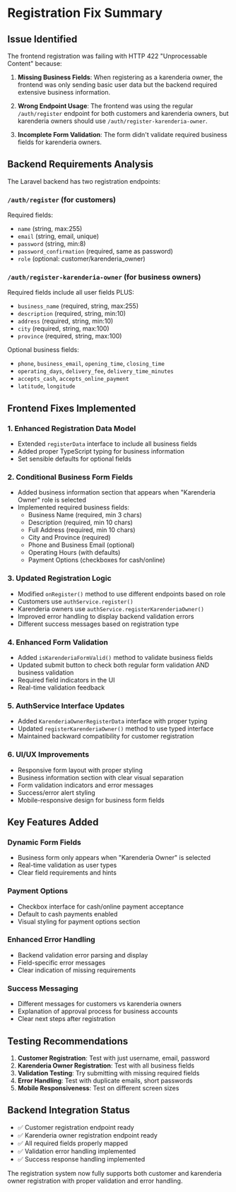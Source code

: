 # Registration Fix Summary

## Issue Identified
The frontend registration was failing with HTTP 422 "Unprocessable Content" because:

1. **Missing Business Fields**: When registering as a karenderia owner, the frontend was only sending basic user data but the backend required extensive business information.

2. **Wrong Endpoint Usage**: The frontend was using the regular `/auth/register` endpoint for both customers and karenderia owners, but karenderia owners should use `/auth/register-karenderia-owner`.

3. **Incomplete Form Validation**: The form didn't validate required business fields for karenderia owners.

## Backend Requirements Analysis
The Laravel backend has two registration endpoints:

### `/auth/register` (for customers)
Required fields:
- `name` (string, max:255)
- `email` (string, email, unique)
- `password` (string, min:8)
- `password_confirmation` (required, same as password)
- `role` (optional: customer/karenderia_owner)

### `/auth/register-karenderia-owner` (for business owners)
Required fields include all user fields PLUS:
- `business_name` (required, string, max:255)
- `description` (required, string, min:10)
- `address` (required, string, min:10)
- `city` (required, string, max:100)
- `province` (required, string, max:100)

Optional business fields:
- `phone`, `business_email`, `opening_time`, `closing_time`
- `operating_days`, `delivery_fee`, `delivery_time_minutes`
- `accepts_cash`, `accepts_online_payment`
- `latitude`, `longitude`

## Frontend Fixes Implemented

### 1. Enhanced Registration Data Model
- Extended `registerData` interface to include all business fields
- Added proper TypeScript typing for business information
- Set sensible defaults for optional fields

### 2. Conditional Business Form Fields
- Added business information section that appears when "Karenderia Owner" role is selected
- Implemented required business fields:
  - Business Name (required, min 3 chars)
  - Description (required, min 10 chars)
  - Full Address (required, min 10 chars)
  - City and Province (required)
  - Phone and Business Email (optional)
  - Operating Hours (with defaults)
  - Payment Options (checkboxes for cash/online)

### 3. Updated Registration Logic
- Modified `onRegister()` method to use different endpoints based on role
- Customers use `authService.register()`
- Karenderia owners use `authService.registerKarenderiaOwner()`
- Improved error handling to display backend validation errors
- Different success messages based on registration type

### 4. Enhanced Form Validation
- Added `isKarenderiaFormValid()` method to validate business fields
- Updated submit button to check both regular form validation AND business validation
- Required field indicators in the UI
- Real-time validation feedback

### 5. AuthService Interface Updates
- Added `KarenderiaOwnerRegisterData` interface with proper typing
- Updated `registerKarenderiaOwner()` method to use typed interface
- Maintained backward compatibility for customer registration

### 6. UI/UX Improvements
- Responsive form layout with proper styling
- Business information section with clear visual separation
- Form validation indicators and error messages
- Success/error alert styling
- Mobile-responsive design for business form fields

## Key Features Added

### Dynamic Form Fields
- Business form only appears when "Karenderia Owner" is selected
- Real-time validation as user types
- Clear field requirements and hints

### Payment Options
- Checkbox interface for cash/online payment acceptance
- Default to cash payments enabled
- Visual styling for payment options section

### Enhanced Error Handling
- Backend validation error parsing and display
- Field-specific error messages
- Clear indication of missing requirements

### Success Messaging
- Different messages for customers vs karenderia owners
- Explanation of approval process for business accounts
- Clear next steps after registration

## Testing Recommendations

1. **Customer Registration**: Test with just username, email, password
2. **Karenderia Owner Registration**: Test with all business fields
3. **Validation Testing**: Try submitting with missing required fields
4. **Error Handling**: Test with duplicate emails, short passwords
5. **Mobile Responsiveness**: Test on different screen sizes

## Backend Integration Status
- ✅ Customer registration endpoint ready
- ✅ Karenderia owner registration endpoint ready  
- ✅ All required fields properly mapped
- ✅ Validation error handling implemented
- ✅ Success response handling implemented

The registration system now fully supports both customer and karenderia owner registration with proper validation and error handling.